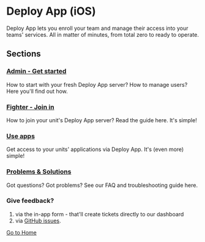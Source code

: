 # Deploy App (iOS)

Deploy App lets you enroll your team and manage their access into your teams' services. All in matter of minutes, from total zero to ready to operate.

## Sections


### [Admin - Get started](./admin.md)
How to start with your fresh Deploy App server? How to manage users? Here you'll find out how. 

### [Fighter - Join in](./fighter.md)
How to join your unit's Deploy App server? Read the guide here. It's simple!

### [Use apps](./useapps.md)
Get access to your units' applications via Deploy App. It's (even more) simple!

### [Problems & Solutions](./faq.md)
Got questions? Got problems? See our FAQ and troubleshooting guide here.

### Give feedback?
1. via the in-app form - that'll create tickets directly to our dashboard
2. via [GitHub issues](https://github.com/pvarki/docker-rasenmaeher-integration).

[Go to Home](../../../src/pages/index.md)